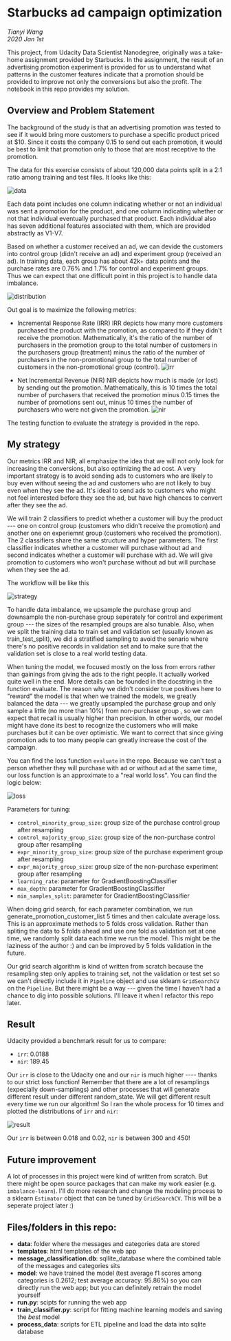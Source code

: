 # Starbucks ad campaign optimization

*Tianyi Wang*
<br>*2020 Jan 1st*

This project, from Udacity Data Scientist Nanodegree, originally was a take-home assignment provided by Starbucks. In the assignment, the result of an advertising promotion experiment is provided for us to understand what patterns in the customer features indicate that a promotion should be provided to improve not only the conversions but also the profit. The notebook in this repo provides my solution.

## Overview and Problem Statement

The background of the study is that an advertising promotion was tested to see if it would bring more customers to purchase a specific product priced at $10. Since it costs the company 0.15 to send out each promotion, it would be best to limit that promotion only to those that are most receptive to the promotion.

The data for this exercise consists of about 120,000 data points split in a 2:1 ratio among training and test files. It looks like this:

![data](https://raw.githubusercontent.com/tianyiwangnova/2020_project__Starbucks_Ad_Campaign_Optimization/master/screenshots/data_sample.png)

Each data point includes one column indicating whether or not an individual was sent a promotion for the product, and one column indicating whether or not that individual eventually purchased that product. Each individual also has seven additional features associated with them, which are provided abstractly as V1-V7.

Based on whether a customer received an ad, we can devide the customers into control group (didn't receive an ad) and experiment group (received an ad). In training data, each group has about 42k+ data points and the purchase rates are 0.76% and 1.7% for control and experiment groups. Thus we can expect that one difficult point in this project is to handle data imbalance.

![distribution](https://raw.githubusercontent.com/tianyiwangnova/2020_project__Starbucks_Ad_Campaign_Optimization/master/screenshots/train_data_description.png)

Out goal is to maximize the following metrics:
* Incremental Response Rate (IRR)
IRR depicts how many more customers purchased the product with the promotion, as compared to if they didn't receive the promotion. Mathematically, it's the ratio of the number of purchasers in the promotion group to the total number of customers in the purchasers group (treatment) minus the ratio of the number of purchasers in the non-promotional group to the total number of customers in the non-promotional group (control).
![irr](https://raw.githubusercontent.com/tianyiwangnova/2020_project__Starbucks_Ad_Campaign_Optimization/master/screenshots/irr.png)

* Net Incremental Revenue (NIR)
NIR depicts how much is made (or lost) by sending out the promotion. Mathematically, this is 10 times the total number of purchasers that received the promotion minus 0.15 times the number of promotions sent out, minus 10 times the number of purchasers who were not given the promotion.
![nir](https://raw.githubusercontent.com/tianyiwangnova/2020_project__Starbucks_Ad_Campaign_Optimization/master/screenshots/nir.png)

The testing function to evaluate the strategy is provided in the repo.

## My strategy

Our metrics IRR and NIR, all emphasize the idea that we will not only look for increasing the conversions, but also optimizing the ad cost. A very important strategy is to avoid sending ads to customers who are  likely to buy even without seeing the ad and customers who are not likely to buy even when they see the ad. It's ideal to send ads to customers who might not feel interested before they see the ad, but have high chances to convert after they see the ad.

We will train 2 classifiers to predict whether a customer will buy the product --- one on control group (customers who didn't receive the promotion) and another one on experiemnt group (customers who received the promotion). The 2 classifiers share the same structure and hyper parameters. The first classifier indicates whether a customer will purchase without ad and second indicates whether a customer will purchase with ad. We will give promotion to customers who won't purchase without ad but will purchase when they see the ad.

The workflow will be like this 

![strategy](https://raw.githubusercontent.com/tianyiwangnova/2020_project__Starbucks_Ad_Campaign_Optimization/master/screenshots/starbucks_strategy.jpg)

To handle data imbalance, we upsample the purchase group and downsample the non-purchase group seperately for control and experiment group --- the sizes of the resampled groups are also tunable. Also, when we split the training data to train set and validation set (usually known as train_test_split), we did a stratified sampling to avoid the senario where there's no positive records in validation set and to make sure that the validation set is close to a real world testing data.

When tuning the model, we focused mostly on the loss from errors rather than gainings from giving the ads to the right people. It actually worked quite well in the end. More details can be founded in the docstring in the function evaluate. The reason why we didn't consider true positives here to "reward" the model is that when we trained the models, we greatly balanced the data --- we greatly upsampled the purchase group and only sample a little (no more than 10%) from non-purchase group , so we can expect that recall is usually higher than precision. In other words, our model might have done its best to recognize the customers who will make purchases but it can be over optimistic. We want to correct that since giving promotion ads to too many people can greatly increase the cost of the campaign.

You can find the loss function `evaluate` in the repo. Because we can't test a person whether they will purchase with ad or without ad at the same time, our loss function is an approximate to a "real world loss". You can find the logic below:

![loss](https://raw.githubusercontent.com/tianyiwangnova/2020_project__Starbucks_Ad_Campaign_Optimization/master/screenshots/startbucks_loss_function.jpg)

Parameters for tuning:
* `control_minority_group_size`: group size of the purchase control group after resampling
* `control_majority_group_size`: group size of the non-purchase control group after resampling
* `expr_minority_group_size`: group size of the purchase experiment group after resampling
* `expr_majority_group_size`: group size of the non-purchase experiment group after resampling
* `learning_rate`: parameter for GradientBoostingClassifier
* `max_depth`: parameter for GradientBoostingClassifier
* `min_samples_split`: parameter for GradientBoostingClassifier

When doing grid search, for each parameter combination, we run generate_promotion_customer_list 5 times and then calculate average loss. This is an approximate methods to 5 folds cross validation. Rather than spliting the data to 5 folds ahead and use one fold as validation set at one time, we randomly split data each time we run the model. This might be the laziness of the author :) and can be improved by 5 folds validation in the future. 

Our grid search algorithm is kind of written from scratch because the resampling step only applies to training set, not the validation or test set so we can't directly include it in `Pipeline` object and use sklearn `GridSearchCV` on the `Pipeline`. But there might be a way --- given the time I haven't had a chance to dig into possible solutions. I'll leave it when I refactor this repo later.

## Result

Udacity provided a benchmark result for us to compare: 
* `irr`: 0.0188
* `nir`: 189.45

Our `irr` is close to the Udacity one and our `nir` is much higher ---- thanks to our strict loss function!
Remember that there are a lot of resamplings (expecially down-samplings) and other processes that will generate different result under different random_state. We will get different result every time we run our algorithm! So I ran the whole process for 10 times and plotted the distributions of `irr` and `nir`:

![result](https://raw.githubusercontent.com/tianyiwangnova/2020_project__Starbucks_Ad_Campaign_Optimization/master/screenshots/result.png)

Our `irr` is between 0.018 and 0.02, `nir` is between 300 and 450!

## Future improvement

A lot of processes in this project were kind of written from scratch. But there might be open source packages that can make my work easier (e.g. `imbalance-learn`). I'll do more research and change the modeling process to a sklearn `Estimator` object that can be tuned by `GridSearchCV`. This will be a seperate project later :)

## Files/folders in this repo:

  - **data**: folder where the messages and categories data are stored
  - **templates**: html templates of the web app
  - **message_classification.db**: sqllite_database where the combined table of the messages and categories sits
  - **model**: we have trained the model (test average f1 scores among categories is 0.2612; test average accuracy: 95.86%) so you can directly run the web app; but you can definitely retrain the model yourself
  - **run.py**: scipts for running the web app 
  - **train_classifier.py**: script for fitting machine learning models and saving the *best* model
  - **process_data**: scripts for ETL pipeline and load the data into sqlite database